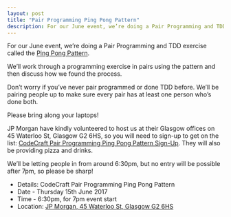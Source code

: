 ```yaml
---
layout: post
title: "Pair Programming Ping Pong Pattern"
description: For our June event, we’re doing a Pair Programming and TDD exercise called the Ping Pong Pattern. 7pm, Thursday 15th June 2017, at JP Morgan, 45 Waterloo St, Glasgow, G2 6HS.
---
```


For our June event, we’re doing a Pair Programming and TDD exercise called the [Ping Pong Pattern](http://wiki.c2.com/?PairProgrammingPingPongPattern).

We’ll work through a programming exercise in pairs using the pattern and then discuss how we found the process.

Don’t worry if you’ve never pair programmed or done TDD before. We’ll be pairing people up to make sure every pair has at least one person who’s done both.

Please bring along your laptops!

JP Morgan have kindly volunteered to host us at their Glasgow offices on 45 Waterloo St, Glasgow G2 6HS, so you will need to sign-up to get on the list: [CodeCraft Pair Programming Ping Pong Pattern Sign-Up](https://ti.to/codecraftconf/codecraft-pair-programming-ping-pong-pattern). They will also be providing pizza and drinks.

We’ll be letting people in from around 6:30pm, but no entry will be possible after 7pm, so please be sharp!

* Details: CodeCraft Pair Programming Ping Pong Pattern
* Date - Thursday 15th June 2017
* Time - 6:30pm, for 7pm event start
* Location: <a href="https://goo.gl/maps/aDCfxj92CRm">JP Morgan, 45 Waterloo St, Glasgow G2 6HS</a>